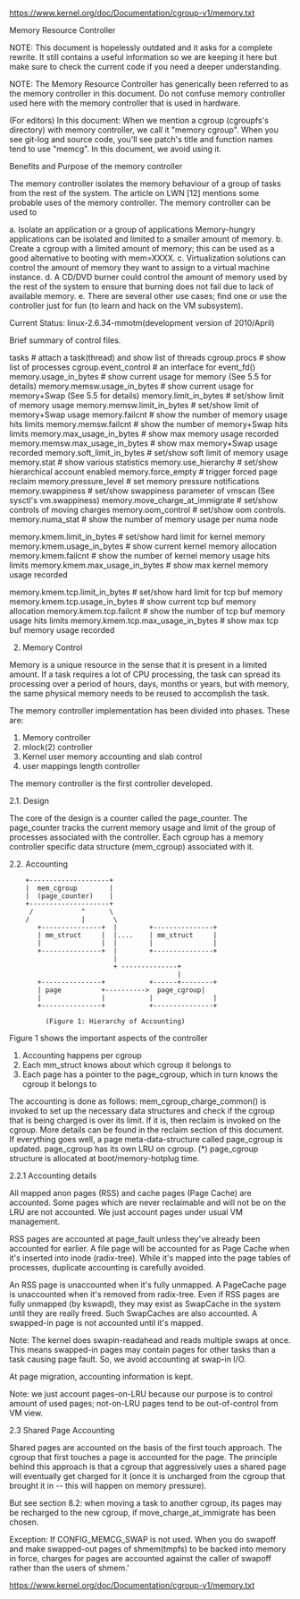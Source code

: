 https://www.kernel.org/doc/Documentation/cgroup-v1/memory.txt


Memory Resource Controller

NOTE: This document is hopelessly outdated and it asks for a complete
      rewrite. It still contains a useful information so we are keeping it
      here but make sure to check the current code if you need a deeper
      understanding.

NOTE: The Memory Resource Controller has generically been referred to as the
      memory controller in this document. Do not confuse memory controller
      used here with the memory controller that is used in hardware.



(For editors)
In this document:
      When we mention a cgroup (cgroupfs's directory) with memory controller,
      we call it "memory cgroup". When you see git-log and source code, you'll
      see patch's title and function names tend to use "memcg".
      In this document, we avoid using it.


Benefits and Purpose of the memory controller

The memory controller isolates the memory behaviour of a group of tasks
from the rest of the system. The article on LWN [12] mentions some probable
uses of the memory controller. The memory controller can be used to

a. Isolate an application or a group of applications
   Memory-hungry applications can be isolated and limited to a smaller
   amount of memory.
b. Create a cgroup with a limited amount of memory; this can be used
   as a good alternative to booting with mem=XXXX.
c. Virtualization solutions can control the amount of memory they want
   to assign to a virtual machine instance.
d. A CD/DVD burner could control the amount of memory used by the
   rest of the system to ensure that burning does not fail due to lack
   of available memory.
e. There are several other use cases; find one or use the controller just
   for fun (to learn and hack on the VM subsystem).

Current Status: linux-2.6.34-mmotm(development version of 2010/April)



Brief summary of control files.

 tasks				 # attach a task(thread) and show list of threads
 cgroup.procs			 # show list of processes
 cgroup.event_control		 # an interface for event_fd()
 memory.usage_in_bytes		 # show current usage for memory
				 (See 5.5 for details)
 memory.memsw.usage_in_bytes	 # show current usage for memory+Swap
				 (See 5.5 for details)
 memory.limit_in_bytes		 # set/show limit of memory usage
 memory.memsw.limit_in_bytes	 # set/show limit of memory+Swap usage
 memory.failcnt			 # show the number of memory usage hits limits
 memory.memsw.failcnt		 # show the number of memory+Swap hits limits
 memory.max_usage_in_bytes	 # show max memory usage recorded
 memory.memsw.max_usage_in_bytes # show max memory+Swap usage recorded
 memory.soft_limit_in_bytes	 # set/show soft limit of memory usage
 memory.stat			 # show various statistics
 memory.use_hierarchy		 # set/show hierarchical account enabled
 memory.force_empty		 # trigger forced page reclaim
 memory.pressure_level		 # set memory pressure notifications
 memory.swappiness		 # set/show swappiness parameter of vmscan
				 (See sysctl's vm.swappiness)
 memory.move_charge_at_immigrate # set/show controls of moving charges
 memory.oom_control		 # set/show oom controls.
 memory.numa_stat		 # show the number of memory usage per numa node

 memory.kmem.limit_in_bytes      # set/show hard limit for kernel memory
 memory.kmem.usage_in_bytes      # show current kernel memory allocation
 memory.kmem.failcnt             # show the number of kernel memory usage hits limits
 memory.kmem.max_usage_in_bytes  # show max kernel memory usage recorded

 memory.kmem.tcp.limit_in_bytes  # set/show hard limit for tcp buf memory
 memory.kmem.tcp.usage_in_bytes  # show current tcp buf memory allocation
 memory.kmem.tcp.failcnt            # show the number of tcp buf memory usage hits limits
 memory.kmem.tcp.max_usage_in_bytes # show max tcp buf memory usage recorded


 2. Memory Control

Memory is a unique resource in the sense that it is present in a limited
amount. If a task requires a lot of CPU processing, the task can spread
its processing over a period of hours, days, months or years, but with
memory, the same physical memory needs to be reused to accomplish the task.

The memory controller implementation has been divided into phases. These
are:

1. Memory controller
2. mlock(2) controller
3. Kernel user memory accounting and slab control
4. user mappings length controller

The memory controller is the first controller developed.


2.1. Design

The core of the design is a counter called the page_counter. The
page_counter tracks the current memory usage and limit of the group of
processes associated with the controller. Each cgroup has a memory controller
specific data structure (mem_cgroup) associated with it.



2.2. Accounting

		+--------------------+
		|  mem_cgroup        |
		|  (page_counter)    |
		+--------------------+
		 /            ^      \
		/             |       \
           +---------------+  |        +---------------+
           | mm_struct     |  |....    | mm_struct     |
           |               |  |        |               |
           +---------------+  |        +---------------+
                              |
                              + --------------+
                                              |
           +---------------+           +------+--------+
           | page          +---------->  page_cgroup|
           |               |           |               |
           +---------------+           +---------------+

             (Figure 1: Hierarchy of Accounting)


Figure 1 shows the important aspects of the controller

1. Accounting happens per cgroup
2. Each mm_struct knows about which cgroup it belongs to
3. Each page has a pointer to the page_cgroup, which in turn knows the
   cgroup it belongs to

The accounting is done as follows: mem_cgroup_charge_common() is invoked to
set up the necessary data structures and check if the cgroup that is being
charged is over its limit. If it is, then reclaim is invoked on the cgroup.
More details can be found in the reclaim section of this document.
If everything goes well, a page meta-data-structure called page_cgroup is
updated. page_cgroup has its own LRU on cgroup.
(*) page_cgroup structure is allocated at boot/memory-hotplug time.


2.2.1 Accounting details

All mapped anon pages (RSS) and cache pages (Page Cache) are accounted.
Some pages which are never reclaimable and will not be on the LRU
are not accounted. We just account pages under usual VM management.

RSS pages are accounted at page_fault unless they've already been accounted
for earlier. A file page will be accounted for as Page Cache when it's
inserted into inode (radix-tree). While it's mapped into the page tables of
processes, duplicate accounting is carefully avoided.

An RSS page is unaccounted when it's fully unmapped. A PageCache page is
unaccounted when it's removed from radix-tree. Even if RSS pages are fully
unmapped (by kswapd), they may exist as SwapCache in the system until they
are really freed. Such SwapCaches are also accounted.
A swapped-in page is not accounted until it's mapped.

Note: The kernel does swapin-readahead and reads multiple swaps at once.
This means swapped-in pages may contain pages for other tasks than a task
causing page fault. So, we avoid accounting at swap-in I/O.

At page migration, accounting information is kept.

Note: we just account pages-on-LRU because our purpose is to control amount
of used pages; not-on-LRU pages tend to be out-of-control from VM view.

2.3 Shared Page Accounting

Shared pages are accounted on the basis of the first touch approach. The
cgroup that first touches a page is accounted for the page. The principle
behind this approach is that a cgroup that aggressively uses a shared
page will eventually get charged for it (once it is uncharged from
the cgroup that brought it in -- this will happen on memory pressure).

But see section 8.2: when moving a task to another cgroup, its pages may
be recharged to the new cgroup, if move_charge_at_immigrate has been chosen.

Exception: If CONFIG_MEMCG_SWAP is not used.
When you do swapoff and make swapped-out pages of shmem(tmpfs) to
be backed into memory in force, charges for pages are accounted against the
caller of swapoff rather than the users of shmem.'




https://www.kernel.org/doc/Documentation/cgroup-v1/memory.txt